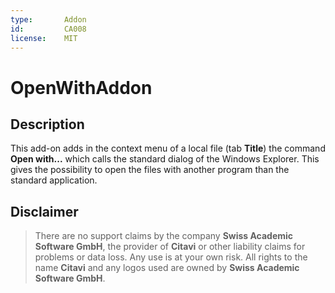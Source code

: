 ```yaml
---
type:       Addon
id:         CA008
license:    MIT
---
```


# OpenWithAddon

## Description

This add-on adds in the context menu of a local file (tab **Title**) the command **Open with...** which calls the standard dialog of the Windows Explorer. This gives the possibility to open the files with another program than the standard application.

## Disclaimer

>There are no support claims by the company **Swiss Academic Software GmbH**, the provider of **Citavi** or other liability claims for problems or data loss. Any use is at your own risk. All rights to the name **Citavi** and any logos used are owned by **Swiss Academic Software GmbH**.
